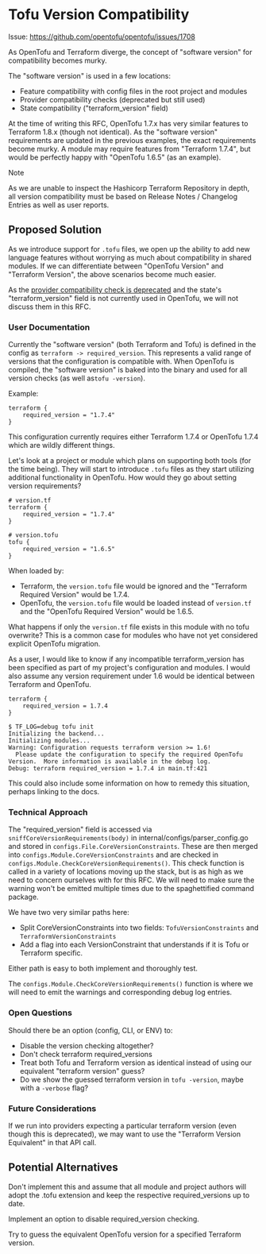 # Tofu Version Compatibility

Issue: https://github.com/opentofu/opentofu/issues/1708 <!-- Ideally, this issue will have the "needs-rfc" label added by the Core Team during triage -->

As OpenTofu and Terraform diverge, the concept of "software version" for compatibility becomes murky.

The "software version" is used in a few locations:
* Feature compatibility with config files in the root project and modules
* Provider compatibility checks (deprecated but still used)
* State compatibility ("terraform_version" field)

At the time of writing this RFC, OpenTofu 1.7.x has very similar features to Terraform 1.8.x (though not identical). As the "software version" requirements are updated in the previous examples, the exact requirements become murky. A module may require features from "Terraform 1.7.4", but would be perfectly happy with "OpenTofu 1.6.5" (as an example).

> [!NOTE]
> As we are unable to inspect the Hashicorp Terraform Repository in depth, all version compatibility must be based on Release Notes / Changelog Entries as well as user reports.

## Proposed Solution

As we introduce support for `.tofu` files, we open up the ability to add new language features without worrying as much about compatibility in shared modules. If we can differentiate between "OpenTofu Version" and "Terraform Version", the above scenarios become much easier.

As the [provider compatibility check is deprecated](https://github.com/hashicorp/terraform-plugin-framework/blob/8a09cef0bb892e2d90c89cad551ce12a959f1a2d/provider/configure.go#L28-L32) and the state's "terraform_version" field is not currently used in OpenTofu, we will not discuss them in this RFC.

### User Documentation

Currently the "software version" (both Terraform and Tofu) is defined in the config as `terraform -> required_version`. This represents a valid range of versions that the configuration is compatible with. When OpenTofu is compiled, the "software version" is baked into the binary and used for all version checks (as well as`tofu -version`).

Example:
```hcl
terraform {
    required_version = "1.7.4"
}
```
This configuration currently requires either Terraform 1.7.4 or OpenTofu 1.7.4 which are wildly different things.

Let's look at a project or module which plans on supporting both tools (for the time being). They will start to introduce `.tofu` files as they start utilizing additional functionality in OpenTofu. How would they go about setting version requirements?

```hcl
# version.tf
terraform {
    required_version = "1.7.4"
}
```
```hcl
# version.tofu
tofu {
    required_version = "1.6.5"
}
```

When loaded by:
* Terraform, the `version.tofu` file would be ignored and the "Terraform Required Version" would be 1.7.4.
* OpenTofu, the `version.tofu` file would be loaded instead of `version.tf` and the "OpenTofu Required Version" would be 1.6.5.


What happens if only the `version.tf` file exists in this module with no tofu overwrite? This is a common case for modules who have not yet considered explicit OpenTofu migration.

As a user, I would like to know if any incompatible terraform_version has been specified as part of my project's configuration and modules. I would also assume any version requirement under 1.6 would be identical between Terraform and OpenTofu.

```hcl
terraform {
    required_version = 1.7.4
}
```
```shell
$ TF_LOG=debug tofu init
Initializing the backend...
Initializing modules...
Warning: Configuration requests terraform version >= 1.6!
  Please update the configuration to specify the required OpenTofu Version.  More information is available in the debug log.
Debug: terraform required_version = 1.7.4 in main.tf:421
```

This could also include some information on how to remedy this situation, perhaps linking to the docs.

### Technical Approach

The "required_version" field is accessed via `sniffCoreVersionRequirements(body)` in internal/configs/parser_config.go and stored in `configs.File.CoreVersionConstraints`. These are then merged into `configs.Module.CoreVersionConstraints` and are checked in `configs.Module.CheckCoreVersionRequirements()`. This check function is called in a variety of locations moving up the stack, but is as high as we need to concern ourselves with for this RFC. We will need to make sure the warning won't be emitted multiple times due to the spaghettified command package.

We have two very similar paths here:
* Split CoreVersionConstraints into two fields: `TofuVersionConstraints` and `TerraformVersionConstraints`
* Add a flag into each VersionConstraint that understands if it is Tofu or Terraform specific.

Either path is easy to both implement and thoroughly test.

The `configs.Module.CheckCoreVersionRequirements()` function is where we will need to emit the warnings and corresponding debug log entries.

### Open Questions

Should there be an option (config, CLI, or ENV) to:
* Disable the version checking altogether?
* Don't check terraform required_versions
* Treat both Tofu and Terraform version as identical instead of using our equivalent "terraform version" guess?
* Do we show the guessed terraform version in `tofu -version`, maybe with a `-verbose` flag?

### Future Considerations

If we run into providers expecting a particular terraform version (even though this is deprecated), we may want to use the "Terraform Version Equivalent" in that API call.

## Potential Alternatives

Don't implement this and assume that all module and project authors will adopt the .tofu extension and keep the respective required_versions up to date.

Implement an option to disable required_version checking.

Try to guess the equivalent OpenTofu version for a specified Terraform version.

